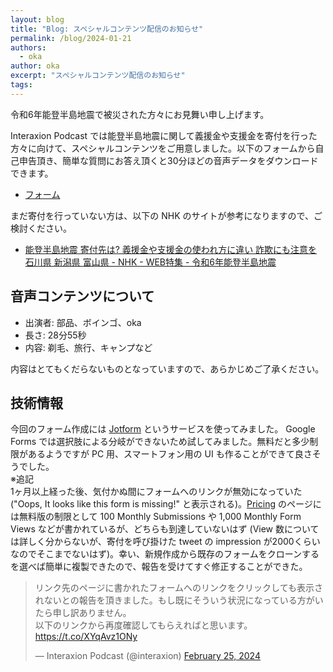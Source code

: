 ```yaml
---
layout: blog
title: "Blog: スペシャルコンテンツ配信のお知らせ"
permalink: /blog/2024-01-21
authors:
  - oka
author: oka
excerpt: "スペシャルコンテンツ配信のお知らせ"
tags:
---
```


令和6年能登半島地震で被災された方々にお見舞い申し上げます。

Interaxion Podcast では能登半島地震に関して義援金や支援金を寄付を行った方々に向けて、スペシャルコンテンツをご用意しました。以下のフォームから自己申告頂き、簡単な質問にお答え頂くと30分ほどの音声データをダウンロードできます。

- [フォーム](https://form.jotform.com/240554387122454)

まだ寄付を行っていない方は、以下の NHK のサイトが参考になりますので、ご検討ください。

- [能登半島地震 寄付先は? 義援金や支援金の使われ方に違い 詐欺にも注意を 石川県 新潟県 富山県 - NHK - WEB特集 - 令和6年能登半島地震](https://www3.nhk.or.jp/news/html/20240110/k10014315141000.html)

## 音声コンテンツについて

- 出演者: 部品、ボインゴ、oka
- 長さ: 28分55秒
- 内容: 剃毛、旅行、キャンプなど

内容はとてもくだらないものとなっていますので、あらかじめご了承ください。

## 技術情報

今回のフォーム作成には [Jotform](https://www.jotform.com/) というサービスを使ってみました。 Google Forms では選択肢による分岐ができないため試してみました。無料だと多少制限があるようですが PC 用、スマートフォン用の UI も作ることができて良さそうでした。  
※追記  
1ヶ月以上経った後、気付かぬ間にフォームへのリンクが無効になっていた ("Oops, It looks like this form is missing!" と表示される)。[Pricing](https://www.jotform.com/pricing/) のページには無料版の制限として 100 Monthly Submissions や 1,000 Monthly Form Views などが書かれているが、どちらも到達していないはず (View 数については詳しく分からないが、寄付を呼び掛けた tweet の impression が2000くらいなのでそこまでないはず)。幸い、新規作成から既存のフォームをクローンするを選べば簡単に複製できたので、報告を受けてすぐ修正することができた。

<blockquote class="twitter-tweet tw-align-center"><p lang="ja" dir="ltr">リンク先のページに書かれたフォームへのリンクをクリックしても表示されないとの報告を頂きました。もし既にそういう状況になっている方がいたら申し訳ありません。<br>以下のリンクから再度確認してもらえればと思います。<a href="https://t.co/XYqAvz1ONy">https://t.co/XYqAvz1ONy</a></p>&mdash; Interaxion Podcast (@interaxion) <a href="https://twitter.com/interaxion/status/1761763948716863488?ref_src=twsrc%5Etfw">February 25, 2024</a>
</blockquote> <script async src="https://platform.twitter.com/widgets.js" charset="utf-8"></script>
